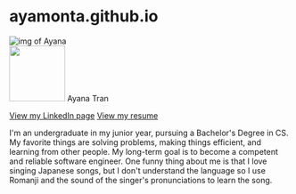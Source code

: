 # ayamonta.github.io
![img of Ayana](https://github.com/user-attachments/assets/b64b84aa-d6e5-4698-a1b6-27c755d99593)  
<img src="https://github.com/user-attachments/assets/b64b84aa-d6e5-4698-a1b6-27c755d99593" width="100">
Ayana Tran  

[View my LinkedIn page](linkedin.com/in/ayatn)
[View my resume](docs.google.com/document/d/1iEMYUpNmczf7WG4-v-bN8AK2gV1PBHRHT5JhkI8Hyr8/edit?usp=sharing)


I'm an undergraduate in my junior year, pursuing a Bachelor's Degree in CS. My favorite things are solving problems, making things efficient, and learning from other people. My long-term goal is to become a competent and reliable software engineer. One funny thing about me is that I love singing Japanese songs, but I don't understand the language so I use Romanji and the sound of the singer's pronunciations to learn the song.  
